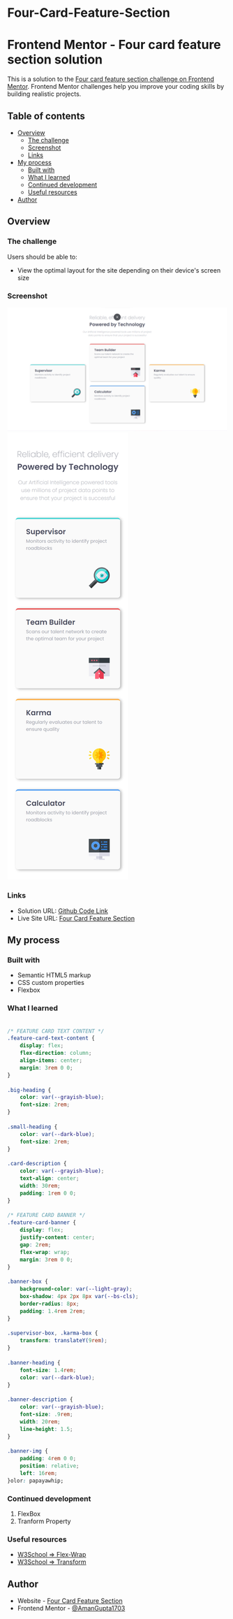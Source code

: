 # Four-Card-Feature-Section

# Frontend Mentor - Four card feature section solution

This is a solution to the [Four card feature section challenge on Frontend Mentor](https://www.frontendmentor.io/challenges/four-card-feature-section-weK1eFYK). Frontend Mentor challenges help you improve your coding skills by building realistic projects. 

## Table of contents

- [Overview](#overview)
  - [The challenge](#the-challenge)
  - [Screenshot](#screenshot)
  - [Links](#links)
- [My process](#my-process)
  - [Built with](#built-with)
  - [What I learned](#what-i-learned)
  - [Continued development](#continued-development)
  - [Useful resources](#useful-resources)
- [Author](#author)

## Overview

### The challenge

Users should be able to:

- View the optimal layout for the site depending on their device's screen size

### Screenshot

![](./Output/desktop-preview.png)
![](./Output/mobile-preview.png)

### Links

- Solution URL: [Github Code Link](https://github.com/AmanGupta1703/Four-Card-Feature-Section/edit/main/README.md)
- Live Site URL: [Four Card Feature Section](https://amangupta1703.github.io/Four-Card-Feature-Section/)

## My process

### Built with

- Semantic HTML5 markup
- CSS custom properties
- Flexbox

### What I learned

```css

/* FEATURE CARD TEXT CONTENT */
.feature-card-text-content {
    display: flex;
    flex-direction: column;
    align-items: center;
    margin: 3rem 0 0;
}

.big-heading {
    color: var(--grayish-blue);
    font-size: 2rem;
}

.small-heading {
    color: var(--dark-blue);
    font-size: 2rem;
}

.card-description {
    color: var(--grayish-blue);
    text-align: center;
    width: 30rem;
    padding: 1rem 0 0;
}

/* FEATURE CARD BANNER */
.feature-card-banner {
    display: flex;
    justify-content: center;
    gap: 2rem;
    flex-wrap: wrap;
    margin: 3rem 0 0;
}

.banner-box {
    background-color: var(--light-gray);
    box-shadow: 4px 2px 8px var(--bs-cls);
    border-radius: 8px;
    padding: 1.4rem 2rem;
}

.supervisor-box, .karma-box {
    transform: translateY(9rem);
}

.banner-heading {
    font-size: 1.4rem;
    color: var(--dark-blue);
}

.banner-description {
    color: var(--grayish-blue);
    font-size: .9rem;
    width: 20rem;
    line-height: 1.5;
}

.banner-img {
    padding: 4rem 0 0;
    position: relative;
    left: 16rem;
}olor: papayawhip;

```
### Continued development

1) FlexBox 
2) Tranform Property

### Useful resources

- [W3School => Flex-Wrap](https://www.w3schools.com/cssref/css3_pr_flex-wrap.asp)
- [W3School => Transform](https://www.w3schools.com/cssref/css3_pr_transform.asp)

## Author

- Website - [Four Card Feature Section](https://amangupta1703.github.io/Four-Card-Feature-Section/)
- Frontend Mentor - [@AmanGupta1703](https://www.frontendmentor.io/profile/AmanGupta1703)
